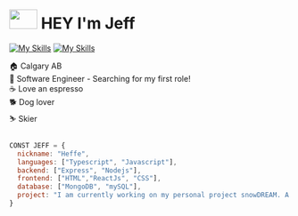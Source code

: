 # <img src="https://media.giphy.com/media/d8tkB4uvd7v2o95bfK/giphy.gif" width="50" height="35"> HEY I'm Jeff
[![My Skills](https://skillicons.dev/icons?i=css,js,typescript,mui)](https://skillicons.dev)
[![My Skills](https://skillicons.dev/icons?i=nodejs,express,mongodb,mysql)](https://skillicons.dev)

🏠 	Calgary AB </br>
💾 	Software Engineer - Searching for my first role! </br>
☕️ 	Love an espresso </br>
🐕 	Dog lover </br>
⛷ 	Skier </br>

```js

CONST JEFF = {
  nickname: "Heffe",
  languages: ["Typescript", "Javascript"],
  backend: ["Express", "Nodejs"],
  frontend: ["HTML","ReactJs", "CSS"],
  database: ["MongoDB", "mySQL"],
  project: "I am currently working on my personal project snowDREAM. A one stop shop for all things backcountry skiing."
}
```
